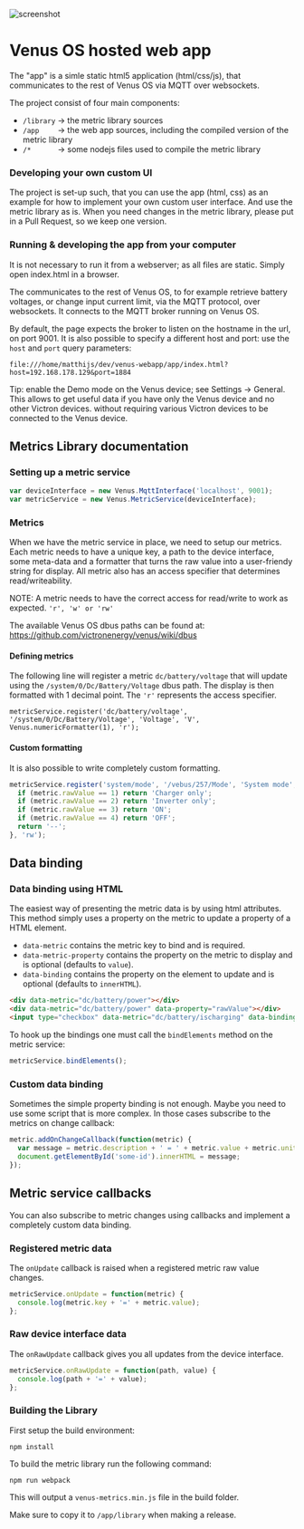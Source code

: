 ![screenshot](https://raw.githubusercontent.com/victronenergy/venus-webapp/master/victron-webapp-screenshot.png "")

# Venus OS hosted web app

The "app" is a simle static html5 application (html/css/js), that communicates to the
rest of Venus OS via MQTT over websockets.

The project consist of four main components:

* `/library` -> the metric library sources
* `/app    ` -> the web app sources, including the compiled version of the metric library
* `/*      ` -> some nodejs files used to compile the metric library


### Developing your own custom UI

The project is set-up such, that you can use the app (html, css) as an example for how
to implement your own custom user interface. And use the metric library as is. When
you need changes in the metric library, please put in a Pull Request, so we keep one
version.


### Running & developing the app from your computer

It is not necessary to run it from a webserver; as all files are static. Simply open
index.html in a browser.

The communicates to the rest of Venus OS, to for example retrieve battery voltages, or
change input current limit, via the MQTT protocol, over websockets. It connects to the
MQTT broker running on Venus OS.

By default, the page expects the broker to listen on the hostname in the url, on port
9001. It is also possible to specify a different host and port: use the `host` and
`port` query parameters:

	file:///home/matthijs/dev/venus-webapp/app/index.html?host=192.168.178.129&port=1884

Tip: enable the Demo mode on the Venus device; see Settings -> General. This allows to
get useful data if you have only the Venus device and no other Victron devices. without
requiring various Victron devices to be connected to the Venus device.


## Metrics Library documentation

### Setting up a metric service

```javascript
var deviceInterface = new Venus.MqttInterface('localhost', 9001);
var metricService = new Venus.MetricService(deviceInterface);
```

### Metrics

When we have the metric service in place, we need to setup our metrics. Each metric needs
to have a unique key, a path to the device interface, some meta-data and a formatter that
turns the raw value into a user-friendy string for display. All metric also has an access
specifier that determines read/writeability.

NOTE: A metric needs to have the correct access for read/write to work as expected. `'r', 'w' or 'rw'`

The available Venus OS dbus paths can be found at: <https://github.com/victronenergy/venus/wiki/dbus>

#### Defining metrics

The following line will register a metric `dc/battery/voltage` that will update using the
`/system/0/Dc/Battery/Voltage` dbus path. The display is then formatted with 1 decimal
point. The `'r'` represents the access specifier.

	metricService.register('dc/battery/voltage', '/system/0/Dc/Battery/Voltage', 'Voltage', 'V', Venus.numericFormatter(1), 'r');

#### Custom formatting

It is also possible to write completely custom formatting.

```javascript
metricService.register('system/mode', '/vebus/257/Mode', 'System mode', '', function(metric) {
  if (metric.rawValue == 1) return 'Charger only';
  if (metric.rawValue == 2) return 'Inverter only';
  if (metric.rawValue == 3) return 'ON';
  if (metric.rawValue == 4) return 'OFF';
  return '--';
}, 'rw');
```

## Data binding

### Data binding using HTML

The easiest way of presenting the metric data is by using html attributes. This method
simply uses a property on the metric to update a property of a HTML element.

* `data-metric` contains the metric key to bind and is required.
* `data-metric-property` contains the property on the metric to display and is optional (defaults to `value`).
* `data-binding` contains the property on the element to update and is optional (defaults to `innerHTML`).

```html
<div data-metric="dc/battery/power"></div>
<div data-metric="dc/battery/power" data-property="rawValue"></div>
<input type="checkbox" data-metric="dc/battery/ischarging" data-binding="checked"/>
```

To hook up the bindings one must call the `bindElements` method on the metric service:

```javascript
metricService.bindElements();
```

### Custom data binding

Sometimes the simple property binding is not enough. Maybe you need to use some script that
is more complex. In those cases subscribe to the metrics on change callback:

```javascript
metric.addOnChangeCallback(function(metric) {
  var message = metric.description + ' = ' + metric.value + metric.unit;
  document.getElementById('some-id').innerHTML = message;
});
```

## Metric service callbacks

You can also subscribe to metric changes using callbacks and implement a completely custom
data binding.

### Registered metric data

The `onUpdate` callback is raised when a registered metric raw value changes.

```javascript
metricService.onUpdate = function(metric) {
  console.log(metric.key + '=' + metric.value);
};
```

### Raw device interface data

The `onRawUpdate` callback gives you all updates from the device interface.

```javascript
metricService.onRawUpdate = function(path, value) {
  console.log(path + '=' + value);
};
```

### Building the Library

First setup the build environment:

	npm install

To build the metric library run the following command:

	npm run webpack

This will output a `venus-metrics.min.js` file in the build folder.

Make sure to copy it to `/app/library` when making a release.

